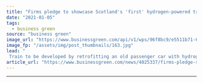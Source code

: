 ```yaml
---
title: "Firms pledge to showcase Scotland's 'first' hydrogen-powered train at COP26"
date: "2021-01-05"
tags: 
  - business green
source: "business green"
image_url: "https://www.businessgreen.com/api/v1/wps/96f8bc9/e5511b71-6e2b-4ece-a6ed-c2f80dc62eaf/11/Arcola-185x114.jpg"
image_fp: "/assets/img/post_thumbnails/163.jpg"
lead: "
 Train to be developed by retrofitting an old passenger car with hydrogen fuel cell technology over the coming months, in the hope the model can feature at the COP26 climate conference set to be held in the autumn in Glasgow, according to project le..."
article_url: "https://www.businessgreen.com/news/4025337/firms-pledge-showcase-scotland-hydrogen-powered-train-cop26"
---
```


---
